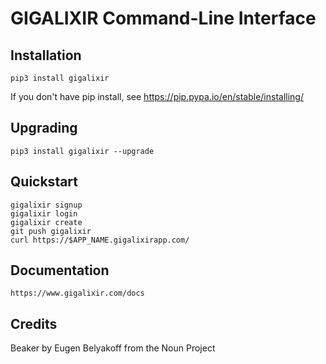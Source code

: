 # GIGALIXIR Command-Line Interface

## Installation

    pip3 install gigalixir

If you don't have pip install, see https://pip.pypa.io/en/stable/installing/

## Upgrading

    pip3 install gigalixir --upgrade

## Quickstart

    gigalixir signup
    gigalixir login
    gigalixir create 
    git push gigalixir
    curl https://$APP_NAME.gigalixirapp.com/

## Documentation

    https://www.gigalixir.com/docs

## Credits

Beaker by Eugen Belyakoff from the Noun Project
